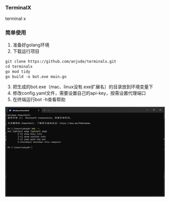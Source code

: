 ### TerminalX
terminal x

### 简单使用
1. 准备好golang环境
2. 下载运行项目
```shell
git clone https://github.com/anjude/terminalx.git
cd terminalx
go mod tidy
go build -o bot.exe main.go
```
3. 把生成的bot.exe（mac、linux没有.exe扩展名）的目录放到环境变量下
4. 修改config.yaml文件，需要设置自己的api-key，按需设置代理端口
5. 在终端运行bot -h查看帮助

![img.png](doc/img.png)